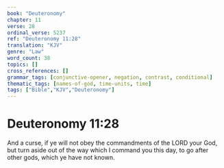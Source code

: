 ```yaml
---
book: "Deuteronomy"
chapter: 11
verse: 28
ordinal_verse: 5237
ref: "Deuteronomy 11:28"
translation: "KJV"
genre: "Law"
word_count: 38
topics: []
cross_references: []
grammar_tags: [conjunctive-opener, negation, contrast, conditional]
thematic_tags: [names-of-god, time-units, time]
tags: ["Bible","KJV","Deuteronomy"]
---
```


# Deuteronomy 11:28

And a curse, if ye will not obey the commandments of the LORD your God, but turn aside out of the way which I command you this day, to go after other gods, which ye have not known.

